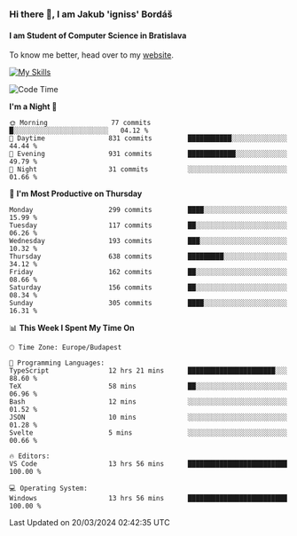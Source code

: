 ### Hi there 👋, I am Jakub 'igniss' Bordáš

#### I am Student of Computer Science in Bratislava
To know me better, head over to my [website](https://bordas.sk).

[![My Skills](https://skillicons.dev/icons?i=js,html,css,figma,svelte,java,kotlin,python,postgresql,typescript,nest,nodejs)](https://bordas.sk)


<!--START_SECTION:waka-->
![Code Time](http://img.shields.io/badge/Code%20Time-1%2C439%20hrs%2024%20mins-blue)

**I'm a Night 🦉** 

```text
🌞 Morning                77 commits          █░░░░░░░░░░░░░░░░░░░░░░░░   04.12 % 
🌆 Daytime                831 commits         ███████████░░░░░░░░░░░░░░   44.44 % 
🌃 Evening                931 commits         ████████████░░░░░░░░░░░░░   49.79 % 
🌙 Night                  31 commits          ░░░░░░░░░░░░░░░░░░░░░░░░░   01.66 % 
```
📅 **I'm Most Productive on Thursday** 

```text
Monday                   299 commits         ████░░░░░░░░░░░░░░░░░░░░░   15.99 % 
Tuesday                  117 commits         ██░░░░░░░░░░░░░░░░░░░░░░░   06.26 % 
Wednesday                193 commits         ███░░░░░░░░░░░░░░░░░░░░░░   10.32 % 
Thursday                 638 commits         █████████░░░░░░░░░░░░░░░░   34.12 % 
Friday                   162 commits         ██░░░░░░░░░░░░░░░░░░░░░░░   08.66 % 
Saturday                 156 commits         ██░░░░░░░░░░░░░░░░░░░░░░░   08.34 % 
Sunday                   305 commits         ████░░░░░░░░░░░░░░░░░░░░░   16.31 % 
```


📊 **This Week I Spent My Time On** 

```text
🕑︎ Time Zone: Europe/Budapest

💬 Programming Languages: 
TypeScript               12 hrs 21 mins      ██████████████████████░░░   88.60 % 
TeX                      58 mins             ██░░░░░░░░░░░░░░░░░░░░░░░   06.96 % 
Bash                     12 mins             ░░░░░░░░░░░░░░░░░░░░░░░░░   01.52 % 
JSON                     10 mins             ░░░░░░░░░░░░░░░░░░░░░░░░░   01.28 % 
Svelte                   5 mins              ░░░░░░░░░░░░░░░░░░░░░░░░░   00.66 % 

🔥 Editors: 
VS Code                  13 hrs 56 mins      █████████████████████████   100.00 % 

💻 Operating System: 
Windows                  13 hrs 56 mins      █████████████████████████   100.00 % 
```


 Last Updated on 20/03/2024 02:42:35 UTC
<!--END_SECTION:waka-->

